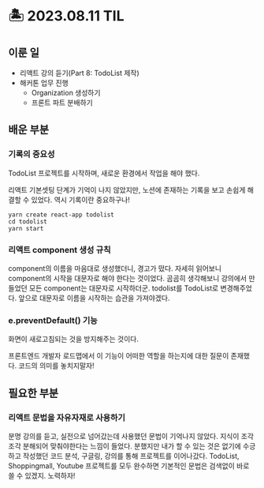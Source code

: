 # 🏝️ 2023.08.11 TIL
## 이룬 일
- 리액트 강의 듣기(Part 8: TodoList 제작)
- 해커톤 업무 진행
    - Organization 생성하기
    - 프론트 파트 분배하기
## 배운 부분
### 기록의 중요성
TodoList 프로젝트를 시작하며, 새로운 환경에서 작업을 해야 했다.

리액트 기본셋팅 단계가 기억이 나지 않았지만, 노션에 존재하는 기록을 보고 손쉽게 해결할 수 있었다. 역시 기록이란 중요하구나!
```
yarn create react-app todolist
cd todolist
yarn start
```
### 리액트 component 생성 규칙
component의 이름을 마음대로 생성했더니, 경고가 떴다. 자세히 읽어보니 component의 시작을 대문자로 해야 한다는 것이었다. 곰곰히 생각해보니 강의에서 만들었던 모든 component는 대문자로 시작하더군. todolist를 TodoList로 변경해주었다. 앞으로 대문자로 이름을 시작하는 습관을 가져야겠다.
### e.preventDefault() 기능
화면이 새로고침되는 것을 방지해주는 것이다.

프론트엔드 개발자 로드맵에서 이 기능이 어떠한 역할을 하는지에 대한 질문이 존재했다. 코드의 의미를 놓치지말자!

## 필요한 부분
### 리액트 문법을 자유자재로 사용하기
분명 강의를 듣고, 실전으로 넘어갔는데 사용했던 문법이 기억나지 않았다. 지식이 조각조각 분해되어 맞춰야한다는 느낌이 들었다. 분했지만 내가 할 수 있는 것은 없기에 수긍하고 작성했던 코드 분석, 구글링, 강의를 통해 프로젝트를 이어나갔다. TodoList, Shoppingmall, Youtube 프로젝트를 모두 완수하면 기본적인 문법은 검색없이 바로 쓸 수 있겠지. 노력하자!